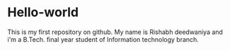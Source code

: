# Hello-world
This is my first repository on github. 
My name is Rishabh deedwaniya and i'm a B.Tech. final year student of Information technology branch.
